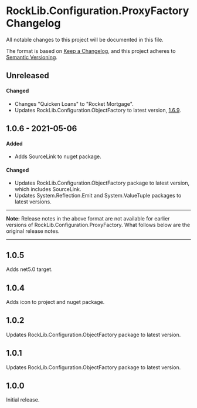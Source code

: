 # RockLib.Configuration.ProxyFactory Changelog

All notable changes to this project will be documented in this file.

The format is based on [Keep a Changelog](https://keepachangelog.com/en/1.0.0/),
and this project adheres to [Semantic Versioning](https://semver.org/spec/v2.0.0.html).

## Unreleased

#### Changed

- Changes "Quicken Loans" to "Rocket Mortgage".
- Updates RockLib.Configuration.ObjectFactory to latest version, [1.6.9](https://github.com/RockLib/RockLib.Configuration/blob/main/RockLib.Configuration.ObjectFactory/CHANGELOG.md#169---2021-08-11).

## 1.0.6 - 2021-05-06

#### Added

- Adds SourceLink to nuget package.

#### Changed

- Updates RockLib.Configuration.ObjectFactory package to latest version, which includes SourceLink.
- Updates System.Reflection.Emit and System.ValueTuple packages to latest versions.

----

**Note:** Release notes in the above format are not available for earlier versions of
RockLib.Configuration.ProxyFactory. What follows below are the original release notes.

----

## 1.0.5

Adds net5.0 target.

## 1.0.4

Adds icon to project and nuget package.

## 1.0.2

Updates RockLib.Configuration.ObjectFactory package to latest version.

## 1.0.1

Updates RockLib.Configuration.ObjectFactory package to latest version.

## 1.0.0

Initial release.
